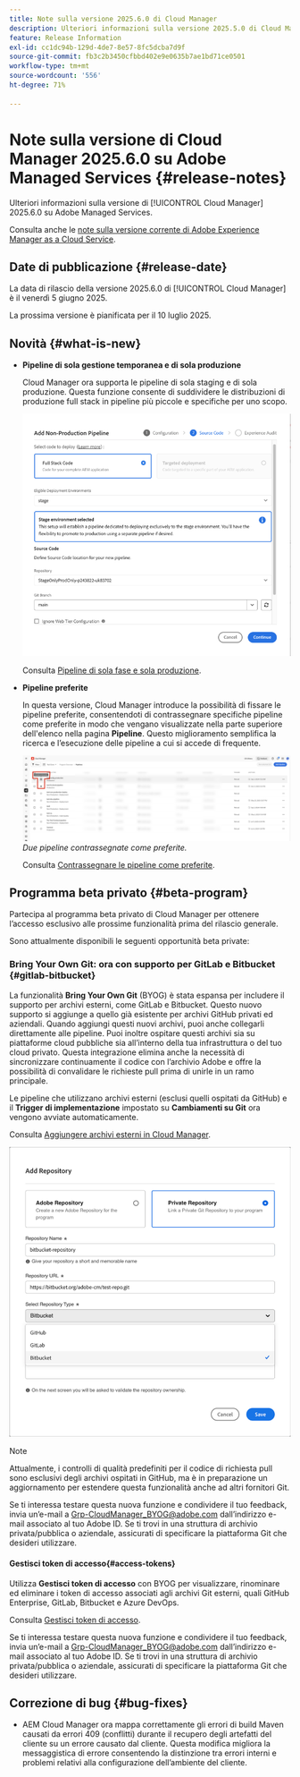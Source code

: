 ```yaml
---
title: Note sulla versione 2025.6.0 di Cloud Manager
description: Ulteriori informazioni sulla versione 2025.5.0 di Cloud Manager su Adobe Managed Services.
feature: Release Information
exl-id: cc1dc94b-129d-4de7-8e57-8fc5dcba7d9f
source-git-commit: fb3c2b3450cfbbd402e9e0635b7ae1bd71ce0501
workflow-type: tm+mt
source-wordcount: '556'
ht-degree: 71%

---
```


# Note sulla versione di Cloud Manager 2025.6.0 su Adobe Managed Services {#release-notes}

<!-- RELEASE WIKI  https://wiki.corp.adobe.com/display/DMSArchitecture/Cloud+Manager+2025.04.0+Release -->

Ulteriori informazioni sulla versione di [!UICONTROL Cloud Manager] 2025.6.0 su Adobe Managed Services.

Consulta anche le [note sulla versione corrente di Adobe Experience Manager as a Cloud Service](https://experienceleague.adobe.com/it/docs/experience-manager-cloud-service/content/release-notes/home).

## Date di pubblicazione {#release-date}

La data di rilascio della versione 2025.6.0 di [!UICONTROL Cloud Manager] è il venerdì 5 giugno 2025.

<!-- There are no significant new features or bug fixes in the May Cloud Manager release. -->

La prossima versione è pianificata per il 10 luglio 2025.

<!-- SAVE FOR FUTURE POSSIBLE USE There are no significant new features or bug fixes in the May Cloud Manager release. -->


## Novità {#what-is-new}

* **Pipeline di sola gestione temporanea e di sola produzione**

  Cloud Manager ora supporta le pipeline di sola staging e di sola produzione. Questa funzione consente di suddividere le distribuzioni di produzione full stack in pipeline più piccole e specifiche per uno scopo. <!-- This feature went into GA from Private beta in the June 5, 2025 CM release -->

  ![Finestra di dialogo Aggiungi pipeline non di produzione con il pulsante di opzione Codice full stack selezionato e l&#39;ambiente di staging selezionato](/help/release-notes/assets/add-non-production-pipeline.png)

  Consulta [Pipeline di sola fase e sola produzione](/help/using/stage-prod-only.md).

* **Pipeline preferite**

  In questa versione, Cloud Manager introduce la possibilità di fissare le pipeline preferite, consentendoti di contrassegnare specifiche pipeline come preferite in modo che vengano visualizzate nella parte superiore dell&#39;elenco nella pagina **Pipeline**. Questo miglioramento semplifica la ricerca e l’esecuzione delle pipeline a cui si accede di frequente. <!-- CMGR-68293 -->

  ![Pipeline contrassegnate come preferite](/help/release-notes/assets/pipeline-favorites.png) *Due pipeline contrassegnate come preferite.*

  Consulta [Contrassegnare le pipeline come preferite](/help/using/managing-pipelines.md#pipeline-favorites).


## Programma beta privato {#beta-program}

Partecipa al programma beta privato di Cloud Manager per ottenere l’accesso esclusivo alle prossime funzionalità prima del rilascio generale.

Sono attualmente disponibili le seguenti opportunità beta private:


### Bring Your Own Git: ora con supporto per GitLab e Bitbucket {#gitlab-bitbucket}

La funzionalità **Bring Your Own Git** (BYOG) è stata espansa per includere il supporto per archivi esterni, come GitLab e Bitbucket. Questo nuovo supporto si aggiunge a quello già esistente per archivi GitHub privati ed aziendali. Quando aggiungi questi nuovi archivi, puoi anche collegarli direttamente alle pipeline. Puoi inoltre ospitare questi archivi sia su piattaforme cloud pubbliche sia all’interno della tua infrastruttura o del tuo cloud privato. Questa integrazione elimina anche la necessità di sincronizzare continuamente il codice con l’archivio Adobe e offre la possibilità di convalidare le richieste pull prima di unirle in un ramo principale.

Le pipeline che utilizzano archivi esterni (esclusi quelli ospitati da GitHub) e il **Trigger di implementazione** impostato su **Cambiamenti su Git** ora vengono avviate automaticamente.

Consulta [Aggiungere archivi esterni in Cloud Manager](/help/managing-code/external-repositories.md).

![Finestra di dialogo Aggiungi archivio](/help/release-notes/assets/repositories-add-release-notes.png)

>[!NOTE]
>
>Attualmente, i controlli di qualità predefiniti per il codice di richiesta pull sono esclusivi degli archivi ospitati in GitHub, ma è in preparazione un aggiornamento per estendere questa funzionalità anche ad altri fornitori Git.

Se ti interessa testare questa nuova funzione e condividere il tuo feedback, invia un’e-mail a [Grp-CloudManager_BYOG@adobe.com](mailto:Grp-CloudManager_BYOG@adobe.com) dall’indirizzo e-mail associato al tuo Adobe ID. Se ti trovi in una struttura di archivio privata/pubblica o aziendale, assicurati di specificare la piattaforma Git che desideri utilizzare.

#### Gestisci token di accesso{#access-tokens}

Utilizza **Gestisci token di accesso** con BYOG per visualizzare, rinominare ed eliminare i token di accesso associati agli archivi Git esterni, quali GitHub Enterprise, GitLab, Bitbucket e Azure DevOps.

Consulta [Gestisci token di accesso](/help/managing-code/manage-access-tokens.md).

Se ti interessa testare questa nuova funzione e condividere il tuo feedback, invia un’e-mail a [Grp-CloudManager_BYOG@adobe.com](mailto:Grp-CloudManager_BYOG@adobe.com) dall’indirizzo e-mail associato al tuo Adobe ID. Se ti trovi in una struttura di archivio privata/pubblica o aziendale, assicurati di specificare la piattaforma Git che desideri utilizzare.


## Correzione di bug {#bug-fixes}

* AEM Cloud Manager ora mappa correttamente gli errori di build Maven causati da errori 409 (conflitti) durante il recupero degli artefatti del cliente su un errore causato dal cliente. Questa modifica migliora la messaggistica di errore consentendo la distinzione tra errori interni e problemi relativi alla configurazione dell’ambiente del cliente. <!-- CMGR-66673 -->

<!--
Known Issues {#known-issues}

* A -->
